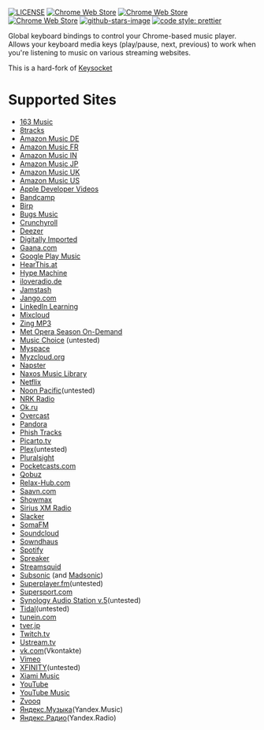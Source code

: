 [![LICENSE](https://img.shields.io/badge/license-Apache_2.0-lightgrey.svg)](https://github.com/keyata/keyata/blob/master/LICENSE.md)
[![Chrome Web Store](https://img.shields.io/chrome-web-store/users/plpeenhmioohpjnkneohjhedljjjdokb.svg)](https://chrome.google.com/webstore/detail/keyata-media-keys/plpeenhmioohpjnkneohjhedljjjdokb)
[![Chrome Web Store](https://img.shields.io/chrome-web-store/rating-count/plpeenhmioohpjnkneohjhedljjjdokb.svg)](https://chrome.google.com/webstore/detail/keyata-media-keys/plpeenhmioohpjnkneohjhedljjjdokb)
[![Chrome Web Store](https://img.shields.io/chrome-web-store/stars/plpeenhmioohpjnkneohjhedljjjdokb.svg)](https://chrome.google.com/webstore/detail/keyata-media-keys/plpeenhmioohpjnkneohjhedljjjdokb)
[![github-stars-image](https://img.shields.io/github/stars/keyata/keyata.svg?label=github%20stars)](https://github.com/keyata/keyata)
[![code style: prettier](https://img.shields.io/badge/code_style-prettier-ff69b4.svg?style=flat-square)](https://github.com/prettier/prettier)

Global keyboard bindings to control your Chrome-based music player.
Allows your keyboard media keys (play/pause, next, previous) to work
when you're listening to music on various streaming websites.

This is a hard-fork of [Keysocket](https://github.com/borismus/keysocket/)

# Supported Sites

- [163 Music](https://music.163.com/)
- [8tracks](https://8tracks.com/)
- [Amazon Music DE](https://music.amazon.de/home)
- [Amazon Music FR](https://music.amazon.fr/home)
- [Amazon Music IN](https://music.amazon.in/home)
- [Amazon Music JP](https://music.amazon.co.jp/home)
- [Amazon Music UK](https://music.amazon.co.uk/home)
- [Amazon Music US](https://music.amazon.com/home)
- [Apple Developer Videos](https://developer.apple.com/videos)
- [Bandcamp](https://bandcamp.com)
- [Birp](http://www.birp.fm/)
- [Bugs Music](https://music.bugs.co.kr/)
- [Crunchyroll](https://crunchyroll.com)
- [Deezer](https://deezer.com)
- [Digitally Imported](https://di.fm)
- [Gaana.com](https://gaana.com)
- [Google Play Music](https://play.google.com/music/)
- [HearThis.at](https://hearthis.at/)
- [Hype Machine](https://hypem.com)
- [iloveradio.de](http://iloveradio.de)
- [Jamstash](http://jamstash.com)
- [Jango.com](http://www.jango.com)
- [LinkedIn Learning](https://www.linkedin.com/learning/)
- [Mixcloud](https://www.mixcloud.com)
- [Zing MP3](http://mp3.zing.vn)
- [Met Opera Season On-Demand](http://metopera.org/)
- [Music Choice](https://musicchoice.com) (untested)
- [Myspace](https://myspace.com)
- [Myzcloud.org](http://myzcloud.org)
- [Napster](https://napster.com)
- [Naxos Music Library](https://www.naxosmusiclibrary.com)
- [Netflix](http://netflix.com)
- [Noon Pacific](https://noonpacific.com)(untested)
- [NRK Radio](https://radio.nrk.no)
- [Ok.ru](https://ok.ru)
- [Overcast](https://overcast.fm)
- [Pandora](https://www.pandora.com)
- [Phish Tracks](http://phishtracks.com)
- [Picarto.tv](https://picarto.tv)
- [Plex](https://www.plex.tv)(untested)
- [Pluralsight](https://pluralsight.com)
- [Pocketcasts.com](https://play.pocketcasts.com)
- [Qobuz](https://www.qobuz.com)
- [Relax-Hub.com](http://relax-hub.com)
- [Saavn.com](https://www.saavn.com)
- [Showmax](https://www.showmax.com)
- [Sirius XM Radio](https://www.siriusxm.com)
- [Slacker](https://www.slacker.com/)
- [SomaFM](http://somafm.com/)
- [Soundcloud](https://soundcloud.com)
- [Sowndhaus](https://sowndhaus.audio)
- [Spotify](https://spotify.com)
- [Spreaker](https://www.spreaker.com)
- [Streamsquid](http://streamsquid.com)
- [Subsonic](https://www.subsonic.com) (and [Madsonic](http://madsonic.org))
- [Superplayer.fm](https://www.superplayer.fm)(untested)
- [Supersport.com](https://www.supersport.com)
- [Synology Audio Station v.5](https://www.synology.com)(untested)
- [Tidal](http://tidalhifi.com)(untested)
- [tunein.com](https://tunein.com)
- [tver.jp](https://tver.jp)
- [Twitch.tv](https://www.twitch.tv)
- [Ustream.tv](https://ustream.tv)
- [vk.com](http://vk.com)(Vkontakte)
- [Vimeo](http://vimeo.com)
- [XFINITY](https://www.xfinity.com)(untested)
- [Xiami Music](https://www.xiami.com/)
- [YouTube](https://youtube.com)
- [YouTube Music](https://music.youtube.com)
- [Zvooq](https://zvooq.com)
- [Яндекс.Музыка](https://music.yandex.ru/)(Yandex.Music)
- [Яндекс.Радио](https://radio.yandex.ru/)(Yandex.Radio)
